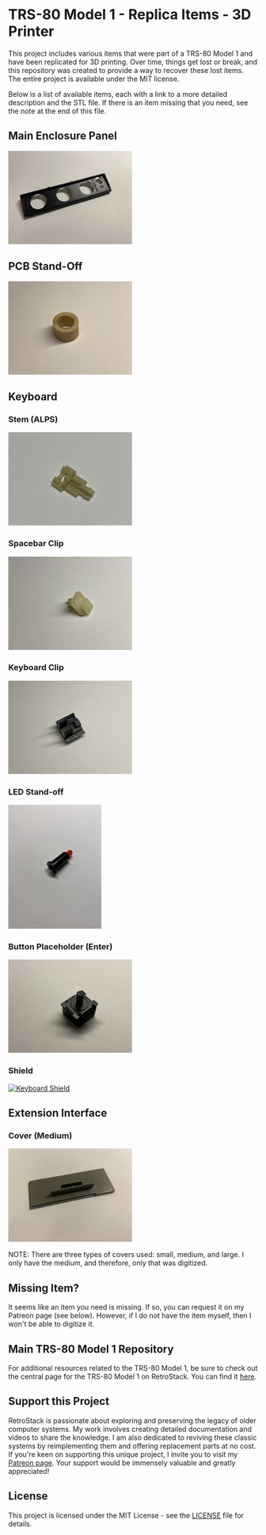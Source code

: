 # TRS-80 Model 1 - Replica Items - 3D Printer

This project includes various items that were part of a TRS-80 Model 1 and have been replicated for 3D printing. Over time, things get lost or break, and this repository was created to provide a way to recover these lost items. The entire project is available under the MIT license.

Below is a list of available items, each with a link to a more detailed description and the STL file. If there is an item missing that you need, see the note at the end of this file.

## Main Enclosure Panel

[![Main Enclosure Panel](/Main_Enclosure_Panel/Thumb.png)](/Main_Enclosure_Panel/)

## PCB Stand-Off

[![PCB Stand-Off](/PCB_Standoff/Thumb.png)](/PCB_Standoff/)

## Keyboard

### Stem (ALPS)

[![Keyboard Stem for ALPS](/Keyboard_Stem_ALPS/Thumb.png)](/Keyboard_Stem_ALPS/)

### Spacebar Clip

[![Keyboard Spacebar Clip](/Keyboard_Spacebar_Clip/Thumb.png)](/Keyboard_Spacebar_Clip/)

### Keyboard Clip

[![Keyboard Clip](/Keyboard_Clip/Thumb.png)](/Keyboard_Clip/)

### LED Stand-off

[![Keyboard LED Stand-Off](/Keyboard_LED_Standoff/Thumb.png)](/Keyboard_LED_Standoff/)

### Button Placeholder (Enter)

[![Keyboard Button Placeholder (Enter)](/Keyboard_Button_Placeholder/Thumb.png)](/Keyboard_Button_Placeholder/)

### Shield

[![Keyboard Shield](/Keyboard_Shield/Thumb.png)](/Keyboard_Shield/)

## Extension Interface

### Cover (Medium)

[![Extension Interface Cover - Medium Size](/Extension_Interface_Cover/Medium/Thumb.png)](/Extension_Interface_Cover/Medium/)

NOTE: There are three types of covers used: small, medium, and large. I only have the medium, and therefore, only that was digitized.

## Missing Item?

It seems like an item you need is missing. If so, you can request it on my Patreon page (see below). However, if I do not have the item myself, then I won't be able to digitize it.

## Main TRS-80 Model 1 Repository

For additional resources related to the TRS-80 Model 1, be sure to check out the central page for the TRS-80 Model 1 on RetroStack. You can find it [here](https://www.github.com/RetroStack/TRS-80-Model-I).

## Support this Project

RetroStack is passionate about exploring and preserving the legacy of older computer systems. My work involves creating detailed documentation and videos to share the knowledge. I am also dedicated to reviving these classic systems by reimplementing them and offering replacement parts at no cost. If you're keen on supporting this unique project, I invite you to visit my [Patreon page](https://www.patreon.com/RetroStack). Your support would be immensely valuable and greatly appreciated!

## License

This project is licensed under the MIT License - see the [LICENSE](LICENSE) file for details.
